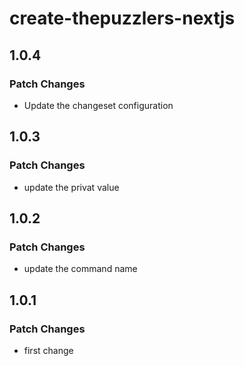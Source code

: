 # create-thepuzzlers-nextjs

## 1.0.4

### Patch Changes

- Update the changeset configuration

## 1.0.3

### Patch Changes

- update the privat value

## 1.0.2

### Patch Changes

- update the command name

## 1.0.1

### Patch Changes

- first change
